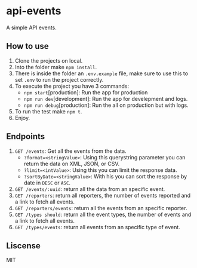 # api-events

A simple API events.

## How to use

1. Clone the projects on local.
2. Into the folder make `npm install`.
3. There is inside the folder an `.env.example` file, make sure to use this to set `.env` to run the project correctly. 
4. To execute the project you have 3 commands:
    - `npm start`[production]: Run the app for production
    - `npm run dev`[development]: Run the app for develepment and logs.
    - `npm run debug`[production]: Run the all on production but with logs.
5. To run the test make `npm t`.
6. Enjoy.

## Endpoints

1. `GET /events`: Get all the events from the data.
    - `?format=<stringValue>`: Using this querystring parameter you can return the data on XML, JSON, or CSV.
    - `?limit=<intValue>`: Using this you can limit the response data.
    - `?sortByDate=<stringValue>`: With his you can sort the response by date in `DESC` or `ASC`.
2. `GET /events/:uuid`: return all the data from an specific event.
3. `GET /reporters`: return all reporters, the number of events reported and a link to fetch all events.
4. `GET /reporters/events`: return all the events from an specific reporter.
5. `GET /types should`: return all the event types, the number of events and a link to fetch all events.
6. `GET /types/events`: return all events from an specific type of event.

## Liscense

MIT

